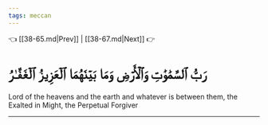 ```yaml
---
tags: meccan
---
```


👈 [[38-65.md|Prev]] | [[38-67.md|Next]] 👉

# رَبُّ ٱلسَّمَٰوَٰتِ وَٱلۡأَرۡضِ وَمَا بَيۡنَهُمَا ٱلۡعَزِيزُ ٱلۡغَفَّـٰرُ

Lord of the heavens and the earth and whatever is between them, the Exalted in Might, the Perpetual Forgiver

---

